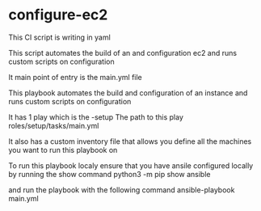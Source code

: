 # configure-ec2

This CI script is writing in yaml

This script automates the build of an and configuration ec2 and runs custom scripts on configuration

It main point of entry is the main.yml file

This playbook automates the build and configuration of an instance and runs custom scripts on configuration

It has 1 play which is the 
-setup 
The path to this play roles/setup/tasks/main.yml

It also has a custom inventory file that allows you define all the machines you want to run this playbook on

To run this playbook localy ensure that you have ansile configured locally by running the show command python3 -m pip show ansible

and run the playbook with the following command ansible-playbook main.yml
